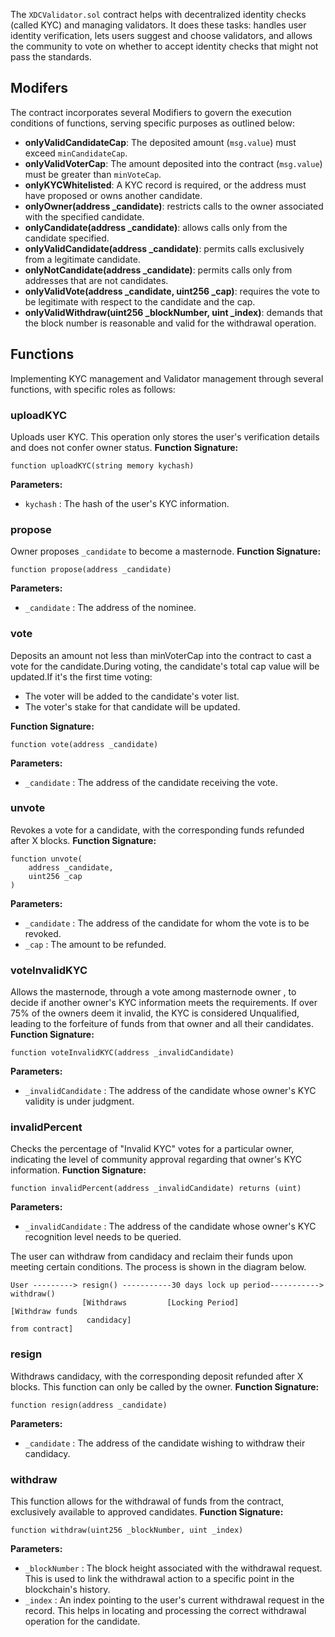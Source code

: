 The `XDCValidator.sol` contract helps with decentralized identity checks (called KYC) and managing validators. It does these tasks: handles user identity verification, lets users suggest and choose validators, and allows the community to vote on whether to accept identity checks that might not pass the standards.
 
## Modifers

The contract incorporates several Modifiers to govern the execution conditions of functions, serving specific purposes as outlined below:
- **onlyValidCandidateCap**: The deposited amount (`msg.value`) must exceed `minCandidateCap`.
- **onlyValidVoterCap**: The amount deposited into the contract (`msg.value`) must be greater than `minVoteCap`.
- **onlyKYCWhitelisted**: A KYC record is required, or the address must have proposed or owns another candidate.
- **onlyOwner(address _candidate)**: restricts calls to the owner associated with the specified candidate.
- **onlyCandidate(address _candidate)**: allows calls only from the candidate specified.
- **onlyValidCandidate(address _candidate)**: permits calls exclusively from a legitimate candidate.
- **onlyNotCandidate(address _candidate)**: permits calls only from addresses that are not candidates.
- **onlyValidVote(address _candidate, uint256 _cap)**: requires the vote to be legitimate with respect to the candidate and the cap.
- **onlyValidWithdraw(uint256 _blockNumber, uint _index)**: demands that the block number is reasonable and valid for the withdrawal operation.

## Functions

Implementing KYC management and Validator management through several functions, with specific roles as follows:
### uploadKYC
Uploads user KYC. This operation only stores the user's verification details and does not confer owner status.
**Function Signature:** 
```solidity
function uploadKYC(string memory kychash)
```
**Parameters:** 
- `kychash` : The hash of the user's KYC information.
### propose
Owner proposes `_candidate` to become a masternode.
**Function Signature:** 
```solidity
function propose(address _candidate)
```
**Parameters:** 
- `_candidate` : The address of the nominee.

### vote

Deposits an amount not less than minVoterCap into the contract to cast a vote for the candidate.During voting, the candidate's total cap value will be updated.If it's the first time voting:

- The voter will be added to the candidate's voter list.
- The voter's stake for that candidate will be updated.

**Function Signature:** 
```solidity
function vote(address _candidate)
```
**Parameters:** 
- `_candidate` : The address of the candidate receiving the vote.
### unvote
Revokes a vote for a candidate, with the corresponding funds refunded after X blocks.
**Function Signature:** 
```solidity
function unvote(
    address _candidate,
    uint256 _cap
)
```
**Parameters:** 
- `_candidate` : The address of the candidate for whom the vote is to be revoked.
- `_cap` : The amount to be refunded.

### voteInvalidKYC
Allows the masternode, through a vote among masternode owner , to decide if another owner's KYC information meets the requirements. If over 75% of the owners deem it invalid, the KYC is considered Unqualified, leading to the forfeiture of funds from that owner and all their candidates.
**Function Signature:** 
```solidity
function voteInvalidKYC(address _invalidCandidate)
```
**Parameters:** 
- `_invalidCandidate` : The address of the candidate whose owner's KYC validity is under judgment.

### invalidPercent
Checks the percentage of "Invalid KYC" votes for a particular owner, indicating the level of community approval regarding that owner's KYC information.
**Function Signature:** 
```solidity
function invalidPercent(address _invalidCandidate) returns (uint)
```
**Parameters:** 
- `_invalidCandidate` : The address of the candidate whose owner's KYC recognition level needs to be queried.

The user can withdraw from candidacy and reclaim their funds upon meeting certain conditions. The process is shown in the diagram below.

```text
User ---------> resign() -----------30 days lock up period-----------> withdraw()
                [Withdraws         [Locking Period]                   [Withdraw funds
                 candidacy]                                           from contract]
```

 
### resign
Withdraws candidacy, with the corresponding deposit refunded after X blocks. This function can only be called by the owner.
**Function Signature:** 
```solidity
function resign(address _candidate)
```
**Parameters:** 
- `_candidate` : The address of the candidate wishing to withdraw their candidacy.
### withdraw
This function allows for the withdrawal of funds from the contract, exclusively available to approved candidates.
**Function Signature:** 
```solidity
function withdraw(uint256 _blockNumber, uint _index)
```
**Parameters:** 
- `_blockNumber` : The block height associated with the withdrawal request. This is used to link the withdrawal action to a specific point in the blockchain's history.
- `_index` : An index pointing to the user's current withdrawal request in the record. This helps in locating and processing the correct withdrawal operation for the candidate.